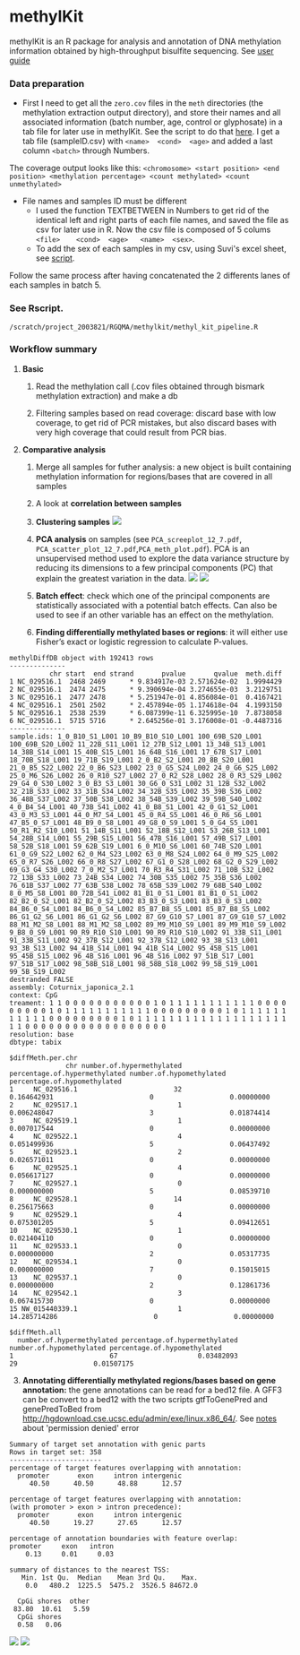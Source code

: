 # methylKit 
methylKit is an R package for analysis and annotation of DNA methylation information obtained by high-throughput bisulfite sequencing. See [user guide](https://bioconductor.org/packages/release/bioc/vignettes/methylKit/inst/doc/methylKit.html#22_Reading_the_methylation_call_files_and_store_them_as_flat_file_database)

### Data preparation 
- First I need to get all the `zero.cov` files in the `meth` directories (the methylation extraction output directory), and store their names and all associated information (batch number, age, control or glyphosate) in a tab file for later use in methylKit. See the script to do that [here](./cov_tab.sh). I get a tab file (sampleID.csv) with `<name>	<cond>	<age>` and added a last column `<batch>` through Numbers.

The coverage output looks like this:
`<chromosome> <start position> <end position> <methylation percentage> <count methylated> <count unmethylated>`

- File names and samples ID must be different
	- I used the function TEXTBETWEEN in Numbers to get rid of the identical left and right parts of each file names, and saved the file as csv for later use in R. Now the csv file is composed of 5 colums `<file>	<cond>	<age>	<name>	<sex>`.
	- To add the sex of each samples in my csv, using Suvi's excel sheet, see [script](nameToSex).


Follow the same process after having concatenated the 2 differents lanes of each samples in batch 5. 

### See Rscript.
`/scratch/project_2003821/RGQMA/methylkit/methyl_kit_pipeline.R`


### Workflow summary

1. **Basic**
	1. Read the methylation call (.cov files obtained through bismark methylation extraction) and make a db 

	2. Filtering samples based on read coverage: discard base with low coverage, to get rid of PCR mistakes, but also discard bases with very high coverage that could result from PCR bias. 

2. **Comparative analysis**
	1. Merge all samples for futher analysis: a new object is built containing methylation information for regions/bases that are covered in all samples
	
	2. A look at **correlation between samples** 

	
	3. **Clustering samples** 
	![](img/meth_clustering_plot_12_7.png)
		
	4. **PCA analysis** on samples (see `PCA_screeplot_12_7.pdf`, 
	`PCA_scatter_plot_12_7.pdf`,`PCA_meth_plot.pdf`). PCA is an unsupervised method used to explore the data variance structure by reducing its dimensions to a few principal components (PC) that explain the greatest variation in the data.
	![](img/PCA_screeplot_12_7.png)
	![](img/PCA_scatter_plot_12_7.png)

	5. **Batch effect**: check which one of the principal components are statistically associated with a potential batch effects. Can also be used to see if an other variable has an effect on the methylation.

	
	6. **Finding differentially methylated bases or regions**: it will either use Fisher’s exact or logistic regression to calculate P-values.
	
``` 
methylDiffDB object with 192413 rows
--------------
          chr start  end strand       pvalue       qvalue  meth.diff
1 NC_029516.1  2468 2469      * 9.834917e-03 2.571624e-02  1.9994429
2 NC_029516.1  2474 2475      * 9.390694e-04 3.274655e-03  3.2129751
3 NC_029516.1  2477 2478      * 5.251947e-01 4.856084e-01  0.4167421
4 NC_029516.1  2501 2502      * 2.457894e-05 1.174618e-04  4.1993150
5 NC_029516.1  2538 2539      * 6.087399e-11 6.325995e-10  7.8738058
6 NC_029516.1  5715 5716      * 2.645256e-01 3.176008e-01 -0.4487316
--------------
sample.ids: 1_0_B10_S1_L001 10_B9_B10_S10_L001 100_69B_S20_L001 100_69B_S20_L002 11_22B_S11_L001 12_27B_S12_L001 13_34B_S13_L001 14_38B_S14_L001 15_40B_S15_L001 16_64B_S16_L001 17_67B_S17_L001 18_70B_S18_L001 19_71B_S19_L001 2_0_B2_S2_L001 20_8B_S20_L001 21_0_B5_S22_L002 22_0_B6_S23_L002 23_0_G5_S24_L002 24_0_G6_S25_L002 25_0_M6_S26_L002 26_0_R10_S27_L002 27_0_R2_S28_L002 28_0_R3_S29_L002 29_G4_0_S30_L002 3_0_B3_S3_L001 30_G6_0_S31_L002 31_12B_S32_L002 32_21B_S33_L002 33_31B_S34_L002 34_32B_S35_L002 35_39B_S36_L002 36_48B_S37_L002 37_50B_S38_L002 38_54B_S39_L002 39_59B_S40_L002 4_0_B4_S4_L001 40_73B_S41_L002 41_0_B8_S1_L001 42_0_G1_S2_L001 43_0_M3_S3_L001 44_0_M7_S4_L001 45_0_R4_S5_L001 46_0_R6_S6_L001 47_B5_0_S7_L001 48_B9_0_S8_L001 49_G8_0_S9_L001 5_0_G4_S5_L001 50_R1_R2_S10_L001 51_14B_S11_L001 52_18B_S12_L001 53_26B_S13_L001 54_28B_S14_L001 55_29B_S15_L001 56_47B_S16_L001 57_49B_S17_L001 58_52B_S18_L001 59_62B_S19_L001 6_0_M10_S6_L001 60_74B_S20_L001 61_0_G9_S22_L002 62_0_M4_S23_L002 63_0_M8_S24_L002 64_0_M9_S25_L002 65_0_R7_S26_L002 66_0_R8_S27_L002 67_G1_0_S28_L002 68_G2_0_S29_L002 69_G3_G4_S30_L002 7_0_M2_S7_L001 70_R3_R4_S31_L002 71_10B_S32_L002 72_13B_S33_L002 73_24B_S34_L002 74_30B_S35_L002 75_35B_S36_L002 76_61B_S37_L002 77_63B_S38_L002 78_65B_S39_L002 79_68B_S40_L002 8_0_M5_S8_L001 80_72B_S41_L002 81_B1_0_S1_L001 81_B1_0_S1_L002 82_B2_0_S2_L001 82_B2_0_S2_L002 83_B3_0_S3_L001 83_B3_0_S3_L002 84_B6_0_S4_L001 84_B6_0_S4_L002 85_B7_B8_S5_L001 85_B7_B8_S5_L002 86_G1_G2_S6_L001 86_G1_G2_S6_L002 87_G9_G10_S7_L001 87_G9_G10_S7_L002 88_M1_M2_S8_L001 88_M1_M2_S8_L002 89_M9_M10_S9_L001 89_M9_M10_S9_L002 9_B8_0_S9_L001 90_R9_R10_S10_L001 90_R9_R10_S10_L002 91_33B_S11_L001 91_33B_S11_L002 92_37B_S12_L001 92_37B_S12_L002 93_3B_S13_L001 93_3B_S13_L002 94_41B_S14_L001 94_41B_S14_L002 95_45B_S15_L001 95_45B_S15_L002 96_4B_S16_L001 96_4B_S16_L002 97_51B_S17_L001 97_51B_S17_L002 98_58B_S18_L001 98_58B_S18_L002 99_5B_S19_L001 99_5B_S19_L002 
destranded FALSE 
assembly: Coturnix_japonica_2.1 
context: CpG 
treament: 1 1 0 0 0 0 0 0 0 0 0 0 0 1 0 1 1 1 1 1 1 1 1 1 1 1 0 0 0 0 0 0 0 0 0 1 0 1 1 1 1 1 1 1 1 1 1 1 0 0 0 0 0 0 0 0 0 1 0 1 1 1 1 1 1 1 1 1 1 1 0 0 0 0 0 0 0 0 0 1 0 1 1 1 1 1 1 1 1 1 1 1 1 1 1 1 1 1 1 1 1 1 0 0 0 0 0 0 0 0 0 0 0 0 0 0 0 0 0 0 
resolution: base 
dbtype: tabix 
```

```
$diffMeth.per.chr
              chr number.of.hypermethylated percentage.of.hypermethylated number.of.hypomethylated percentage.of.hypomethylated
1     NC_029516.1                        32                   0.164642931                        0                   0.00000000
2     NC_029517.1                         1                   0.006248047                        3                   0.01874414
3     NC_029519.1                         1                   0.007017544                        0                   0.00000000
4     NC_029522.1                         4                   0.051499936                        5                   0.06437492
5     NC_029523.1                         2                   0.026571011                        0                   0.00000000
6     NC_029525.1                         4                   0.056617127                        0                   0.00000000
7     NC_029527.1                         0                   0.000000000                        5                   0.08539710
8     NC_029528.1                        14                   0.256175663                        0                   0.00000000
9     NC_029529.1                         4                   0.075301205                        5                   0.09412651
10    NC_029530.1                         1                   0.021404110                        0                   0.00000000
11    NC_029533.1                         0                   0.000000000                        2                   0.05317735
12    NC_029534.1                         0                   0.000000000                        7                   0.15015015
13    NC_029537.1                         0                   0.000000000                        2                   0.12861736
14    NC_029542.1                         3                   0.067415730                        0                   0.00000000
15 NW_015440339.1                         1                  14.285714286                        0                   0.00000000

$diffMeth.all
  number.of.hypermethylated percentage.of.hypermethylated number.of.hypomethylated percentage.of.hypomethylated
1                        67                    0.03482093                       29                   0.01507175
```
	
3. **Annotating differentially methylated regions/bases based on gene annotation:** the gene annotations can be read for a bed12 file. A GFF3 can be convert to a bed12 with the two scripts gtfToGenePred and genePredToBed from <http://hgdownload.cse.ucsc.edu/admin/exe/linux.x86_64/>. See [notes](<https://hgdownload.soe.ucsc.edu/downloads.html>) about 'permission denied' error


``` 
Summary of target set annotation with genic parts
Rows in target set: 358
-----------------------
percentage of target features overlapping with annotation:
  promoter       exon     intron intergenic 
     40.50      40.50      48.88      12.57 

percentage of target features overlapping with annotation:
(with promoter > exon > intron precedence):
  promoter       exon     intron intergenic 
     40.50      19.27      27.65      12.57 

percentage of annotation boundaries with feature overlap:
promoter     exon   intron 
    0.13     0.01     0.03 

summary of distances to the nearest TSS:
   Min. 1st Qu.  Median    Mean 3rd Qu.    Max. 
    0.0   480.2  1225.5  5475.2  3526.5 84672.0 
```

```
  CpGi shores  other 
 83.80  10.61   5.59 
  CpGi shores 
  0.58   0.06 
```

![](img/annot_gen_plot.png) 
![](img/annot_islands_plot.png)